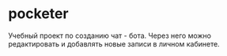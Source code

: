 # pocketer
Учебный проект по созданию чат - бота. Через него можно редактировать и добавлять новые записи в личном кабинете.

